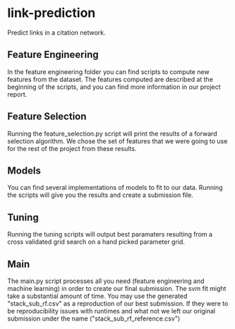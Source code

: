 # link-prediction

Predict links in a citation network.

## Feature Engineering

In the feature engineering folder you can find scripts to compute new features from the dataset. The features computed are described at the beginning of the scripts, and you can find more information in our project report.

## Feature Selection

Running the feature_selection.py script will print the results of a forward selection algorithm. We chose the set of features that we were going to use for the rest of the project from these results.

## Models

You can find several implementations of models to fit to our data. Running the scripts will give you the results and create a submission file.

## Tuning

Running the tuning scripts will output best paramaters resulting from a cross validated grid search on a hand picked parameter grid.

## Main

The main.py script processes all you need (feature engineering and machine learning) in order to create our final submission. The svm fit might take a substantial amount of time.
You may use the generated "stack_sub_rf.csv" as a reproduction of our best submission. If they were to be reproducibility issues with runtimes and what not we left our original submission under the name ("stack_sub_rf_reference.csv")

